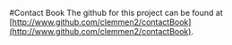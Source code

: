 ﻿#Contact Book
The github for this project can be found at [http://www.github.com/clemmen2/contactBook](http://www.github.com/clemmen2/contactBook).